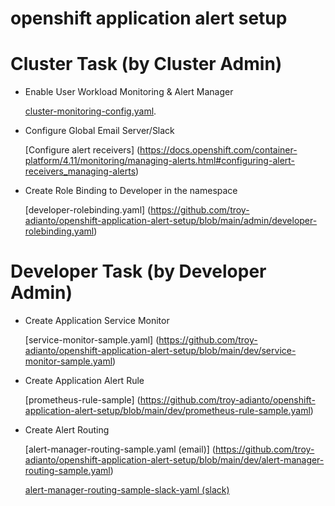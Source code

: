 # openshift application alert setup

# Cluster Task (by Cluster Admin)
* Enable User Workload Monitoring & Alert Manager
  
   [cluster-monitoring-config.yaml](https://github.com/troy-adianto/openshift-application-alert-setup/blob/main/admin/cluster-monitoring-config.yaml).
  
* Configure Global Email Server/Slack
  
  [Configure alert receivers] (https://docs.openshift.com/container-platform/4.11/monitoring/managing-alerts.html#configuring-alert-receivers_managing-alerts)

* Create Role Binding to Developer in the namespace

   [developer-rolebinding.yaml] (https://github.com/troy-adianto/openshift-application-alert-setup/blob/main/admin/developer-rolebinding.yaml)
   
   
# Developer Task (by Developer Admin)

* Create Application Service Monitor
   
   [service-monitor-sample.yaml] (https://github.com/troy-adianto/openshift-application-alert-setup/blob/main/dev/service-monitor-sample.yaml)

* Create Application Alert Rule
   
   [prometheus-rule-sample] (https://github.com/troy-adianto/openshift-application-alert-setup/blob/main/dev/prometheus-rule-sample.yaml)

* Create Alert Routing
  
   [alert-manager-routing-sample.yaml (email)] (https://github.com/troy-adianto/openshift-application-alert-setup/blob/main/dev/alert-manager-routing-sample.yaml)

  [alert-manager-routing-sample-slack-yaml (slack)](https://github.com/troy-adianto/openshift-application-alert-setup/blob/main/dev/alert-manager-routing-sample-slack.yaml)





